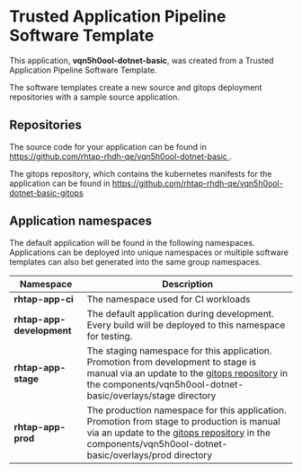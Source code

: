 # Trusted Application Pipeline Software Template

This application, **vqn5h0ool-dotnet-basic**, was created from a Trusted Application Pipeline Software Template.

The software templates create a new source and gitops deployment repositories with a sample source application. 

## Repositories

The source code for your application can be found in [https://github.com/rhtap-rhdh-qe/vqn5h0ool-dotnet-basic ](https://github.com/rhtap-rhdh-qe/vqn5h0ool-dotnet-basic ).
 
The gitops repository, which contains the kubernetes manifests for the application can be found in 
[https://github.com/rhtap-rhdh-qe/vqn5h0ool-dotnet-basic-gitops ](https://github.com/rhtap-rhdh-qe/vqn5h0ool-dotnet-basic-gitops ) 

## Application namespaces 

The default application will be found in the following namespaces. Applications can be deployed into unique namespaces or multiple software templates can also bet generated into the same group namespaces.  

|  Namespace   |  Description   |  
| -------- | -------- |
| **rhtap-app-ci** | The namespace used for CI workloads |
| **rhtap-app-development** | The default application during development. Every build will be deployed to this namespace for testing. |
| **rhtap-app-stage** | The staging namespace for this application. Promotion from development to stage is manual via an update to the [gitops repository](https://github.com/rhtap-rhdh-qe/vqn5h0ool-dotnet-basic-gitops ) in the components/vqn5h0ool-dotnet-basic/overlays/stage directory |
| **rhtap-app-prod** | The production namespace for this application. Promotion from stage to production is manual via an update to the [gitops repository](https://github.com/rhtap-rhdh-qe/vqn5h0ool-dotnet-basic-gitops ) in the components/vqn5h0ool-dotnet-basic/overlays/prod directory |